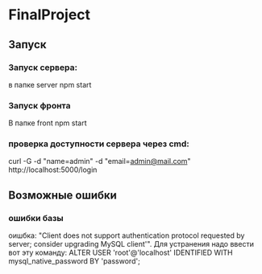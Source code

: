# FinalProject
## Запуск
### Запуск сервера: 
в папке server 
npm start

### Запуск фронта
В папке front 
npm start

### проверка доступности сервера через cmd:
curl -G -d "name=admin" -d "email=admin@mail.com" http://localhost:5000/login


## Возможные ошибки
### ошибки базы
оишбка: "Client does not support authentication protocol requested by server; consider upgrading MySQL client'". 
Для устранения надо ввести вот эту команду:
ALTER USER 'root'@'localhost' IDENTIFIED WITH mysql_native_password BY 'password';
